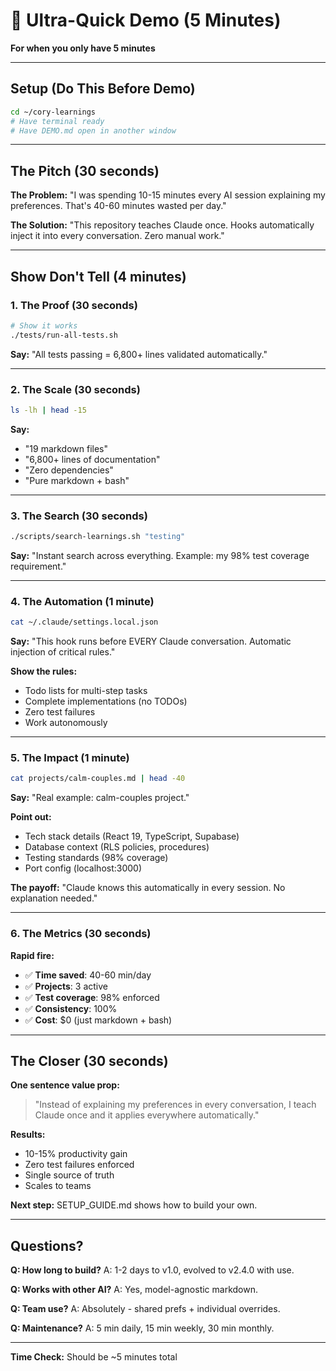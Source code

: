 # 🚀 Ultra-Quick Demo (5 Minutes)

**For when you only have 5 minutes**

---

## Setup (Do This Before Demo)

```bash
cd ~/cory-learnings
# Have terminal ready
# Have DEMO.md open in another window
```

---

## The Pitch (30 seconds)

**The Problem:**
"I was spending 10-15 minutes every AI session explaining my preferences. That's 40-60 minutes wasted per day."

**The Solution:**
"This repository teaches Claude once. Hooks automatically inject it into every conversation. Zero manual work."

---

## Show Don't Tell (4 minutes)

### 1. The Proof (30 seconds)
```bash
# Show it works
./tests/run-all-tests.sh
```
**Say:** "All tests passing = 6,800+ lines validated automatically."

---

### 2. The Scale (30 seconds)
```bash
ls -lh | head -15
```
**Say:**
- "19 markdown files"
- "6,800+ lines of documentation"
- "Zero dependencies"
- "Pure markdown + bash"

---

### 3. The Search (30 seconds)
```bash
./scripts/search-learnings.sh "testing"
```
**Say:** "Instant search across everything. Example: my 98% test coverage requirement."

---

### 4. The Automation (1 minute)
```bash
cat ~/.claude/settings.local.json
```
**Say:** "This hook runs before EVERY Claude conversation. Automatic injection of critical rules."

**Show the rules:**
- Todo lists for multi-step tasks
- Complete implementations (no TODOs)
- Zero test failures
- Work autonomously

---

### 5. The Impact (1 minute)
```bash
cat projects/calm-couples.md | head -40
```
**Say:** "Real example: calm-couples project."

**Point out:**
- Tech stack details (React 19, TypeScript, Supabase)
- Database context (RLS policies, procedures)
- Testing standards (98% coverage)
- Port config (localhost:3000)

**The payoff:**
"Claude knows this automatically in every session. No explanation needed."

---

### 6. The Metrics (30 seconds)
**Rapid fire:**
- ✅ **Time saved**: 40-60 min/day
- ✅ **Projects**: 3 active
- ✅ **Test coverage**: 98% enforced
- ✅ **Consistency**: 100%
- ✅ **Cost**: $0 (just markdown + bash)

---

## The Closer (30 seconds)

**One sentence value prop:**
> "Instead of explaining my preferences in every conversation, I teach Claude once and it applies everywhere automatically."

**Results:**
- 10-15% productivity gain
- Zero test failures enforced
- Single source of truth
- Scales to teams

**Next step:** SETUP_GUIDE.md shows how to build your own.

---

## Questions?

**Q: How long to build?**
A: 1-2 days to v1.0, evolved to v2.4.0 with use.

**Q: Works with other AI?**
A: Yes, model-agnostic markdown.

**Q: Team use?**
A: Absolutely - shared prefs + individual overrides.

**Q: Maintenance?**
A: 5 min daily, 15 min weekly, 30 min monthly.

---

**Time Check:** Should be ~5 minutes total
